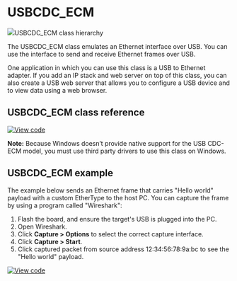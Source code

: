 # USBCDC_ECM

<span class="images">![](https://os.mbed.com/docs/mbed-os/v6.0-preview/mbed-os-api-doxy/class_u_s_b_c_d_c___e_c_m.png)<span>USBCDC_ECM class hierarchy</span></span>

The USBCDC_ECM class emulates an Ethernet interface over USB. You can use the interface to send and receive Ethernet frames over USB.

One application in which you can use this class is a USB to Ethernet adapter. If you add an IP stack and web server on top of this class, you can also create a USB web server that allows you to configure a USB device and to view data using a web browser.

## USBCDC_ECM class reference

[![View code](https://www.mbed.com/embed/?type=library)](https://os.mbed.com/docs/mbed-os/v6.0-preview/mbed-os-api-doxy/class_u_s_b_c_d_c___e_c_m.html)

<span class="notes">**Note:** Because Windows doesn’t provide native support for the USB CDC-ECM model, you must use third party drivers to use this class on Windows.</span>

## USBCDC_ECM example

The example below sends an Ethernet frame that carries "Hello world" payload with a custom EtherType to the host PC. You can capture the frame by using a program called "Wireshark":

1. Flash the board, and ensure the target's USB is plugged into the PC.
2. Open Wireshark.
3. Click **Capture > Options** to select the correct capture interface.
4. Click **Capture > Start**.
5. Click captured packet from source address 12:34:56:78:9a:bc to see the "Hello world" payload.


[![View code](https://www.mbed.com/embed/?url=https://github.com/ARMmbed/mbed-os-examples-docs_only/blob/master/APIs_USB/USBCDC_ECM)](https://github.com/ARMmbed/mbed-os-examples-docs_only/blob/master/APIs_USB/USBCDC_ECM/main.cpp)
